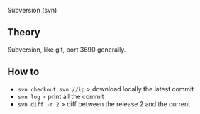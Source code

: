 Subversion (svn)

## Theory

Subversion, like git, port 3690 generally.

## How to

- ```svn checkout svn://ip``` > download locally the latest commit
- ```svn log``` > print all the commit
- ```svn diff -r 2``` > diff between the release 2 and the current